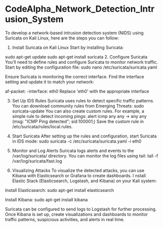 # CodeAlpha_Network_Detection_Intrusion_System
To develop a network-based intrusion detection system (NIDS) using Suricata on Kali Linux, here are the steps you can follow:

1. Install Suricata on Kali Linux
Start by installing Suricata:

sudo apt-get update
sudo apt-get install suricata
2. Configure Suricata
You’ll need to define rules and configure Suricata to monitor network traffic. Start by editing the configuration file:
sudo nano /etc/suricata/suricata.yaml

Ensure Suricata is monitoring the correct interface. Find the interface setting and update it to match your network:

af-packet:
-interface: eth0
  Replace 'eth0' with the appropriate interface

3. Set Up IDS Rules
Suricata uses rules to detect specific traffic patterns. You can download community rules from Emerging Threats:
sudo suricata-update
You can also create custom rules. For example, a simple rule to detect incoming pings:
alert icmp any any -> any any (msg: "ICMP Ping detected"; sid:100001;)
Save the custom rule in /etc/suricata/rules/local.rules.

4. Start Suricata
After setting up the rules and configuration, start Suricata in IDS mode:
sudo suricata -c /etc/suricata/suricata.yaml -i eth0

6. Monitor and Log Alerts
Suricata logs alerts and events to the /var/log/suricata/ directory. You can monitor the log files using tail:
tail -f /var/log/suricata/fast.log

7. Visualizing Attacks
To visualize the detected attacks, you can use Kibana with Elasticsearch or Grafana to create dashboards. I
nstall Elastic Stack (Elasticsearch, Logstash, and Kibana) on your Kali system:

Install Elasticsearch:
sudo apt-get install elasticsearch

Install Kibana:
sudo apt-get install kibana

Suricata can be configured to send logs to Logstash for further processing. Once Kibana is set up, create visualizations and dashboards to monitor traffic patterns, suspicious activities, and alerts in real time.
